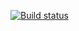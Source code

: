 [![Build status](https://ci.appveyor.com/api/projects/status/5ck9r1molw99vreo?svg=true)](https://ci.appveyor.com/project/OlgaMedeiros/seleniumdebitcard-w25cj)




